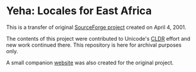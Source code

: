 Yeha: Locales for East Africa
=============================
This is a transfer of original [SourceForge project](https://sourceforge.net/projects/yeha/) created on April 4, 2001.

The contents of this project were contributed to Unicode's [CLDR](https://cldr.unicode.org/) effort and new work
continued there. This repository is here for archival purposes only.

A small companion [website](https://yeha.sourceforge.net/) was also created for the original project.
